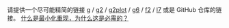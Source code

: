 请提供一个尽可能精简的链接 <a href="https://codesandbox.io/s/g-reproduction-template-w9gb5" target="_blank">g</a> / <a href="https://codesandbox.io/s/g2-reproduction-template-6ipi1" target="_blank">g2</a> / <a href="https://codesandbox.io/s/g2plot-reproduction-template-gyej1" target="_blank">g2plot</a> / <a href="https://codesandbox.io/s/g6-reproduction-template-uvzdf" target="_blank">g6</a> / <a href="https://codesandbox.io/s/f2-reproduction-template-un2dz" target="_blank">f2</a> / <a href="https://codesandbox.io/s/l7-reproduction-template-5m868" target="_blank">l7</a> 或是 GitHub 仓库的链接。
[什么是最小化重现，为什么这是必需的？](#repro-modal)
